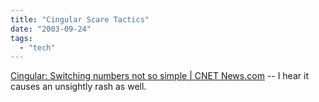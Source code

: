 ```yaml
---
title: "Cingular Scare Tactics"
date: "2003-09-24"
tags: 
  - "tech"
---
```


[Cingular: Switching numbers not so simple | CNET News.com](http://news.com.com/2100-1039-5080952.html "Cingular: Switching numbers not so simple | CNET News.com") -- I hear it causes an unsightly rash as well.

